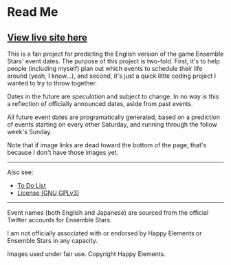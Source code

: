 # Read Me

## [View live site here](https://yaycupcake.github.io/engstars-events/)

This is a fan project for predicting the English version of the game Ensemble Stars' event dates. The purpose of this project is two-fold. First, it's to help people (including myself) plan out which events to schedule their life around (yeah, I know...), and second, it's just a quick little coding project I wanted to try to throw together.

Dates in the future are *speculation* and subject to change. In no way is this a reflection of officially announced dates, aside from past events.

All future event dates are programatically generated, based on a prediction of events starting on every other Saturday, and running through the follow week's Sunday.

Note that if image links are dead toward the bottom of the page, that's because I don't have those images yet.

---

Also see:
- [To Do List](./todo.md)
- [License (GNU GPLv3)](./license)

---

Event names (both English and Japanese) are sourced from the official Twitter accounts for Ensemble Stars.

I am not officially associated with or endorsed by Happy Elements or Ensemble Stars in any capacity.

Images used under fair use. Copyright Happy Elements.